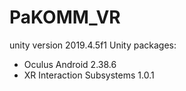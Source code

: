 # PaKOMM_VR



unity version 2019.4.5f1
Unity packages:
* Oculus Android 2.38.6
* XR Interaction Subsystems 1.0.1 
